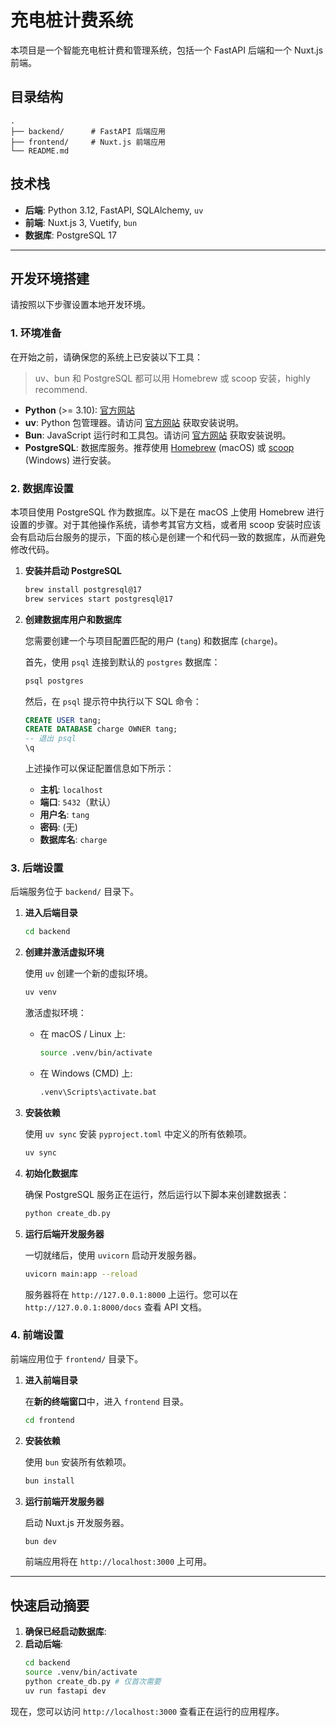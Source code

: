 # 充电桩计费系统

本项目是一个智能充电桩计费和管理系统，包括一个 FastAPI 后端和一个 Nuxt.js 前端。

## 目录结构

```
.
├── backend/      # FastAPI 后端应用
├── frontend/     # Nuxt.js 前端应用
└── README.md
```

## 技术栈

- **后端**: Python 3.12, FastAPI, SQLAlchemy, `uv`
- **前端**: Nuxt.js 3, Vuetify, `bun`
- **数据库**: PostgreSQL 17

---

## 开发环境搭建

请按照以下步骤设置本地开发环境。

### 1. 环境准备

在开始之前，请确保您的系统上已安装以下工具：

> uv、bun 和 PostgreSQL 都可以用 Homebrew 或 scoop 安装，highly recommend.

- **Python** (>= 3.10): [官方网站](https://www.python.org/)
- **uv**: Python 包管理器。请访问 [官方网站](https://docs.astral.sh/uv/) 获取安装说明。
- **Bun**: JavaScript 运行时和工具包。请访问 [官方网站](https://bun.sh/) 获取安装说明。
- **PostgreSQL**: 数据库服务。推荐使用 [Homebrew](https://brew.sh/) (macOS) 或 [scoop](https://scoop.sh/) (Windows) 进行安装。

### 2. 数据库设置

本项目使用 PostgreSQL 作为数据库。以下是在 macOS 上使用 Homebrew 进行设置的步骤。对于其他操作系统，请参考其官方文档，或者用 scoop 安装时应该会有启动后台服务的提示，下面的核心是创建一个和代码一致的数据库，从而避免修改代码。

1.  **安装并启动 PostgreSQL**

    ```sh
    brew install postgresql@17
    brew services start postgresql@17
    ```

2.  **创建数据库用户和数据库**

    您需要创建一个与项目配置匹配的用户 (`tang`) 和数据库 (`charge`)。

    首先，使用 `psql` 连接到默认的 `postgres` 数据库：
    ```sh
    psql postgres
    ```

    然后，在 `psql` 提示符中执行以下 SQL 命令：
    ```sql
    CREATE USER tang;
    CREATE DATABASE charge OWNER tang;
    -- 退出 psql
    \q
    ```

    上述操作可以保证配置信息如下所示：
    - **主机**: `localhost`
    - **端口**: `5432`（默认）
    - **用户名**: `tang`
    - **密码**: (无)
    - **数据库名**: `charge`

### 3. 后端设置

后端服务位于 `backend/` 目录下。

1.  **进入后端目录**
    ```sh
    cd backend
    ```

2.  **创建并激活虚拟环境**

    使用 `uv` 创建一个新的虚拟环境。
    ```sh
    uv venv
    ```

    激活虚拟环境：
    - 在 macOS / Linux 上:
      ```sh
      source .venv/bin/activate
      ```
    - 在 Windows (CMD) 上:
      ```sh
      .venv\Scripts\activate.bat
      ```

3.  **安装依赖**

    使用 `uv sync` 安装 `pyproject.toml` 中定义的所有依赖项。
    ```sh
    uv sync
    ```

4.  **初始化数据库**

    确保 PostgreSQL 服务正在运行，然后运行以下脚本来创建数据表：
    ```sh
    python create_db.py
    ```

5.  **运行后端开发服务器**

    一切就绪后，使用 `uvicorn` 启动开发服务器。
    ```sh
    uvicorn main:app --reload
    ```
    服务器将在 `http://127.0.0.1:8000` 上运行。您可以在 `http://127.0.0.1:8000/docs` 查看 API 文档。

### 4. 前端设置

前端应用位于 `frontend/` 目录下。

1.  **进入前端目录**

    在**新的终端窗口**中，进入 `frontend` 目录。
    ```sh
    cd frontend
    ```

2.  **安装依赖**

    使用 `bun` 安装所有依赖项。
    ```sh
    bun install
    ```

3.  **运行前端开发服务器**

    启动 Nuxt.js 开发服务器。
    ```sh
    bun dev
    ```
    前端应用将在 `http://localhost:3000` 上可用。

---

## 快速启动摘要

1.  **确保已经启动数据库**:
2.  **启动后端**:
    ```sh
    cd backend
    source .venv/bin/activate
    python create_db.py # 仅首次需要
    uv run fastapi dev
    ```

现在，您可以访问 `http://localhost:3000` 查看正在运行的应用程序。 